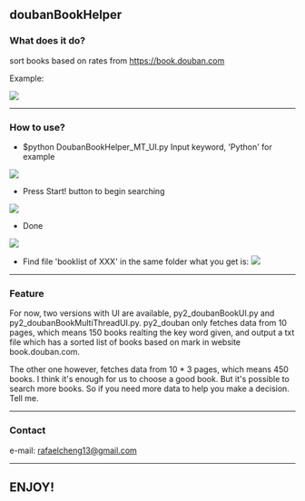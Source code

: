 ## doubanBookHelper


### What does it do?
sort books based on rates from https://book.douban.com

Example:

![](https://raw.githubusercontent.com/Rafael-Cheng/doubanBooks/master/4.png)

----

### How to use?
* $python DoubanBookHelper_MT_UI.py
Input keyword, 'Python' for example

![](https://raw.githubusercontent.com/Rafael-Cheng/doubanBooks/master/1.png)

* Press Start! button to begin searching

![](https://raw.githubusercontent.com/Rafael-Cheng/doubanBooks/master/2.png)

* Done

![](https://raw.githubusercontent.com/Rafael-Cheng/doubanBooks/master/3.png)

* Find file 'booklist of XXX' in the same folder
what you get is:
![](https://raw.githubusercontent.com/Rafael-Cheng/doubanBooks/master/4.png)

----

### Feature
For now, two versions with UI are available, py2_doubanBookUI.py and py2_doubanBookMultiThreadUI.py.
py2_douban only fetches data from 10 pages, which means 150 books realting the key word given, and
output a txt file which has a sorted list of books based on mark in website book.douban.com.

The other one however, fetches data from 10 * 3 pages, which means 450 books. 
I think it's enough for us to choose a good book. But it's possible to search more books.
So if you need more data to help you make a decision. Tell me.

----

### Contact
e-mail: rafaelcheng13@gmail.com

----

## ENJOY!
